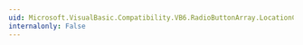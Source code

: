 ```yaml
---
uid: Microsoft.VisualBasic.Compatibility.VB6.RadioButtonArray.LocationChanged
internalonly: False
---
```

